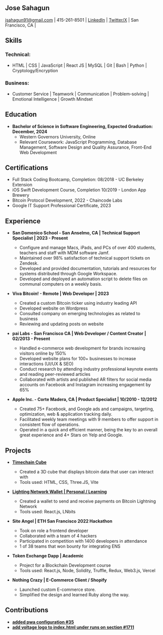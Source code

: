 ## Jose Sahagun
jsahagun91@gmail.com | 415-261-8501 | [LinkedIn](http://linkedin.com/in/josesahagun01/) | [Twitter/X](http://twitter.com/jos3sha) | San Francisco, CA |

## Skills

### Technical:
- HTML | CSS | JavaScript | React JS | MySQL | Git | Bash | Python | Cryptology/Encryption

### Business:
- Customer Service | Teamwork | Communication | Problem-solving | Emotional Intelligence | Growth Mindset

## Education
- **Bachelor of Science in Software Engineering, Expected Graduation: December, 2024**
  - Western Governors University, Online
  - Relevant Coursework: JavaScript Programming, Database Management, Software Design and Quality Assurance, Front-End Web Development
 
## Certifications
- Full Stack Coding Bootcamp, Completion: 08/2018 - UC Berkeley Extension
- iOS Swift Development Course, Completion 10/2019 - London App Brewery
- Bitcoin Protocol Development, 2022 - Chaincode Labs
- Google IT Support Professional Certificate, 2023

## Experience
- **San Domenico School - San Anselmo, CA | Technical Support Specialist | 2023 - Present**
  - Configure and manage Macs, iPads, and PCs of over 400 students, teachers and staff with MDM software Jamf.
  - Maintained over 98% satisfaction of technical support tickets on Zendesk.
  - Developed and provided documentation, tutorials and resources for systems distributed through Google Workspace.
  - Developed and deployed an automation script to delete files on communal computers on a weekly basis.

- **Viva Bitcoin! - Remote | Web Developer | 2023**
  - Created a custom Bitcoin ticker using industry leading API
  - Developed website on Wordpress
  - Consulted company on emerging technologies as related to business
  - Reviewing and updating posts on website

- **pai Labs - San Francisco CA | Web Developer / Content Creator | 02/2013 - Present**
  - Handled e-commerce web development for brands increasing visitors online by 150%
  - Developed website plans for 100+ businesses to increase interactions (UI/UX & SEO)
  - Conduct research by attending industry professional keynote events and reading peer-reviewed articles
  - Collaborated with artists and published AR filters for social media accounts on Facebook and Instagram increasing engagement by 65%

- **Apple Inc. - Corte Madera, CA  | Product Specialist | 10/2010 - 12/2012**
  - Created 75+ Facebook, and Google ads and campaigns, targeting, optimization, web & application tracking daily.
  - Facilitated weekly team meetings with 9 members to offer support in consistent flow of operations.
  - Operated in a quick and efficient manner, being the key to an overall great experience and 4+ Stars on
Yelp and Google.

## Projects
- **[Timechain Cube](https://www.timechaincube.com)**
  - Created a 3D cube that displays bitcoin data that user can interact with
  - Tools used: HTML, CSS, Three.JS, Vite

- **[Lighting Network Wallet | Personal / Learning](https://github.com/jsahagun91/pleb-wallet-react)**
  - Created a wallet to send and receive payments on Bitcoin Lightning Network
  - Tools used: React.js, LNbits

- **Site Angel | ETH San Francisco 2022 Hackathon**
  - Took on role a frontend developer
  - Collaborated with a team of 4 hackers
  - Participated in competition with 1400 developers in attendance
  - 1 of 38 teams that won bounty for integrating ENS

- **Token Exchange Dapp | Academic**
  - Project for a Blockchain Development course
  - Tools used: React.js, Node, Solidity, Truffle, Redux, Web3.js, Vercel

- **Nothing Crazy | E-Commerce Client / Shopify**
  - Launched custom E-commerce store.
  - Simplified the design and learned Ruby along the way.

## Contributions
- **[added pwa configuration #35](https://github.com/MakePrisms/boardwalkcash/pull/35)**
- **[add voltage logo to index.html under runs on section #1711](https://github.com/lnbits/lnbits/pull/1711)**

